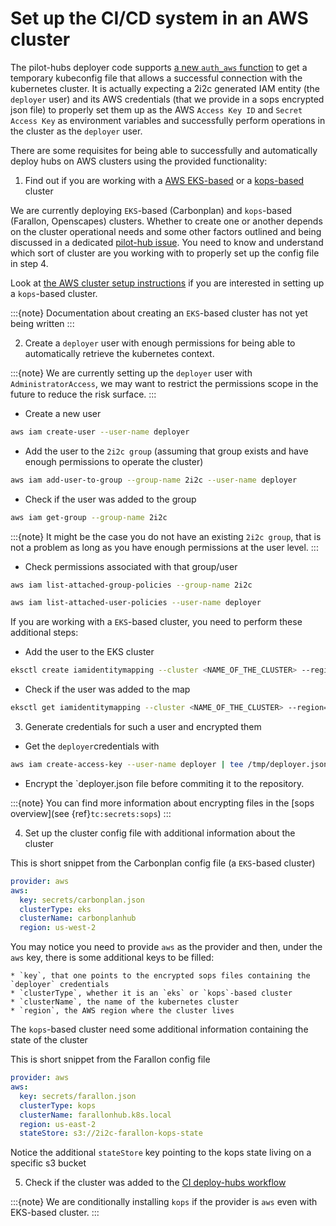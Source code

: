 # Set up the CI/CD system in an AWS cluster

The pilot-hubs deployer code supports [a new `auth_aws` function](https://github.com/2i2c-org/pilot-hubs/blob/e96e7bcded187870dc2e07d6626de8a12586ed32/deployer/hub.py#L126)
to get a temporary kubeconfig file that allows a successful connection with the
kubernetes cluster.
It is actually expecting a 2i2c generated IAM entity (the `deployer` user) and its
AWS credentials (that we provide in a sops encrypted json file) to properly set them up
as the AWS `Access Key ID` and `Secret Access Key` as environment variables and
successfully perform operations in the cluster as the `deployer` user.

There are some requisites for being able to successfully and automatically deploy hubs
on AWS clusters using the provided functionality:

1. Find out if you are working with a [AWS EKS-based](https://aws.amazon.com/eks/) or a
[kops-based](https://kops.sigs.k8s.io/getting_started/aws/) cluster
  
  We are currently deploying `EKS`-based (Carbonplan) and `kops`-based (Farallon,
  Openscapes) clusters. Whether to create one or another depends on the cluster
  operational needs and some other factors outlined and being discussed in a dedicated
  [pilot-hub issue](https://github.com/2i2c-org/pilot-hubs/issues/431). 
  You need to know and understand which sort of cluster are you working with to properly
  set up the config file in step 4.

  Look at [the AWS cluster setup instructions](new-cluster:aws) if you are interested in
  setting up a `kops`-based cluster.

  :::{note}
  Documentation about creating an `EKS`-based cluster has not yet being written
  :::

2. Create a `deployer` user with enough permissions for being able to automatically
retrieve the kubernetes context.

  :::{note}
  We are currently setting up the `deployer` user with `AdministratorAccess`, we may
  want to restrict the permissions scope in the future to reduce the risk surface.
  :::

  * Create a new user

  ```bash
  aws iam create-user --user-name deployer
  ```

  * Add the user to the `2i2c group` (assuming that group exists and have enough
  permissions to operate the cluster)

  ```bash
  aws iam add-user-to-group --group-name 2i2c --user-name deployer
  ```

  * Check if the user was added to the group

  ```bash  
  aws iam get-group --group-name 2i2c
  ```

  :::{note}
  It might be the case you do not have an existing `2i2c group`, that is not a problem
  as long as you have enough permissions at the user level.
  :::

  * Check permissions associated with that group/user

  ```bash
  aws iam list-attached-group-policies --group-name 2i2c

  aws iam list-attached-user-policies --user-name deployer
  ```

  If you are working with a `EKS`-based cluster, you need to perform these additional
  steps:

  * Add the user to the EKS cluster

  ```bash
  eksctl create iamidentitymapping --cluster <NAME_OF_THE_CLUSTER> --region=<REGION> --arn arn:aws:iam::<ACCOUNT_ID>:user/deployer --group system:masters --username admin
  ```

  * Check if the user was added to the map

  ```bash
  eksctl get iamidentitymapping --cluster <NAME_OF_THE_CLUSTER> --region=<REGION>
  ```

3. Generate credentials for such a user and encrypted them

  * Get the `deployer`credentials with

  ```bash
  aws iam create-access-key --user-name deployer | tee /tmp/deployer.json
  ```

  * Encrypt the `deployer.json file before commiting it to the repository.

  :::{note}
  You can find more information about encrypting files in the [sops overview](see {ref}`tc:secrets:sops`)
  :::

4. Set up the cluster config file with additional information about the cluster

  This is short snippet from the Carbonplan config file (a `EKS`-based cluster)

  ```yaml
  provider: aws
  aws:
    key: secrets/carbonplan.json
    clusterType: eks
    clusterName: carbonplanhub
    region: us-west-2
  ```

  You may notice you need to provide `aws` as the provider and then, under the `aws` key,
  there is some additional keys to be filled:

    * `key`, that one points to the encrypted sops files containing the `deployer` credentials
    * `clusterType`, whether it is an `eks` or `kops`-based cluster
    * `clusterName`, the name of the kubernetes cluster
    * `region`, the AWS region where the cluster lives

  The `kops`-based cluster need some additional information containing the state of the cluster

  This is short snippet from the Farallon config file

  ```yaml
  provider: aws
  aws:
    key: secrets/farallon.json
    clusterType: kops
    clusterName: farallonhub.k8s.local
    region: us-east-2
    stateStore: s3://2i2c-farallon-kops-state
  ```

  Notice the additional `stateStore` key pointing to the kops state living on a specific s3 bucket

5. Check if the cluster was added to the [CI deploy-hubs workflow](https://github.com/2i2c-org/pilot-hubs/blob/e96e7bcded187870dc2e07d6626de8a12586ed32/.github/workflows/deploy-hubs.yaml#L31-L36)

  :::{note}
  We are conditionally installing `kops` if the provider is `aws` even with EKS-based cluster. 
  :::


 
